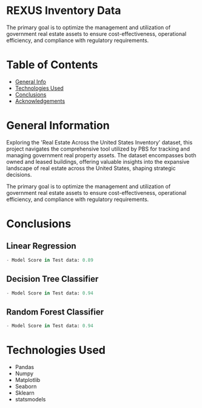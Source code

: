 # REXUS Inventory Data
The primary goal is to optimize the management and utilization of government real estate assets to ensure cost-effectiveness, operational efficiency, and compliance with regulatory requirements.

# Table of Contents

+ [General Info](#general-information)
+ [Technologies Used](#technologies-used)
+ [Conclusions](#conclusions)
+ [Acknowledgements](#acknowledgements)


# General Information 
Exploring the 'Real Estate Across the United States Inventory' dataset, this project navigates the comprehensive tool utilized by PBS for tracking and managing government real property assets. The dataset encompasses both owned and leased buildings, offering valuable insights into the expansive landscape of real estate across the United States, shaping strategic decisions.

The primary goal is to optimize the management and utilization of government real estate assets to ensure cost-effectiveness, operational efficiency, and compliance with regulatory requirements.


# Conclusions

## Linear Regression  

```python
- Model Score in Test data: 0.89
```

## Decision Tree Classifier

```python
- Model Score in Test data: 0.94
```

## Random Forest Classifier

```python
- Model Score in Test data: 0.94
```

# Technologies Used

+ Pandas
+ Numpy
+ Matplotlib
+ Seaborn
+ Sklearn
+ statsmodels
